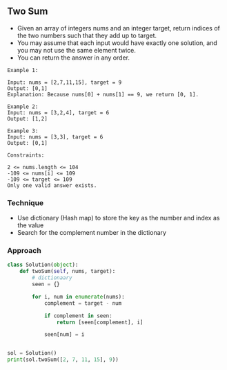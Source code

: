 
## Two Sum
- Given an array of integers nums and an integer target, return indices of the two numbers such that they add up to target.
- You may assume that each input would have exactly one solution, and you may not use the same element twice.
- You can return the answer in any order.

```
Example 1:

Input: nums = [2,7,11,15], target = 9
Output: [0,1]
Explanation: Because nums[0] + nums[1] == 9, we return [0, 1].
```

```
Example 2:
Input: nums = [3,2,4], target = 6
Output: [1,2]
```

```
Example 3:
Input: nums = [3,3], target = 6
Output: [0,1]
```
 

```
Constraints:

2 <= nums.length <= 104
-109 <= nums[i] <= 109
-109 <= target <= 109
Only one valid answer exists.
```


### Technique
- Use dictionary (Hash map) to store the key as the number and index as the value
- Search for the complement number in the dictionary

### Approach

```py
class Solution(object):
    def twoSum(self, nums, target):
        # dictionaary
        seen = {}

        for i, num in enumerate(nums):
            complement = target - num

            if complement in seen:
                return [seen[complement], i]

            seen[num] = i


sol = Solution()
print(sol.twoSum([2, 7, 11, 15], 9))

```


###